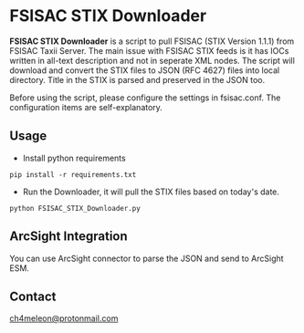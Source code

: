 # FSISAC STIX Downloader

__FSISAC STIX Downloader__ is a script to pull FSISAC (STIX Version 1.1.1) from FSISAC Taxii Server. The main issue with FSISAC STIX feeds is it has IOCs written in all-text description and not in seperate XML nodes. The script will download and convert the STIX files to JSON (RFC 4627) files into local directory. Title in the STIX is parsed and preserved in the JSON too.

Before using the script, please configure the settings in fsisac.conf. The configuration items are self-explanatory.

## Usage
* Install python requirements
```
pip install -r requirements.txt
```

* Run the Downloader, it will pull the STIX files based on today's date.
```
python FSISAC_STIX_Downloader.py
```
## ArcSight Integration
You can use ArcSight connector to parse the JSON and send to ArcSight ESM.

## Contact
ch4meleon@protonmail.com

